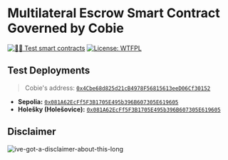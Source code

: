 # Multilateral Escrow Smart Contract Governed by Cobie

[![🕵️‍♂️ Test smart contracts](https://github.com/pcaversaccio/escrow-contract/actions/workflows/test-contracts.yml/badge.svg)](https://github.com/pcaversaccio/escrow-contract/actions/workflows/test-contracts.yml)
[![License: WTFPL](https://img.shields.io/badge/License-WTFPL-blue.svg)](http://www.wtfpl.net/about/)

## Test Deployments

> Cobie's address: [`0x4Cbe68d825d21cB4978F56815613eeD06Cf30152`](https://etherscan.io/address/0x4Cbe68d825d21cB4978F56815613eeD06Cf30152)

- **Sepolia:** [`0x081A62EcFf5F3B1705E495b396B607305E619605`](https://sepolia.etherscan.io/address/0x081A62EcFf5F3B1705E495b396B607305E619605)
- **Holešky (Holešovice):** [`0x081A62EcFf5F3B1705E495b396B607305E619605`](https://holesky.etherscan.io/address/0x081A62EcFf5F3B1705E495b396B607305E619605)

## Disclaimer

![ive-got-a-disclaimer-about-this-long](https://user-images.githubusercontent.com/25297591/154054324-6639d92d-0133-416c-b929-374ba7bb9218.jpg)
